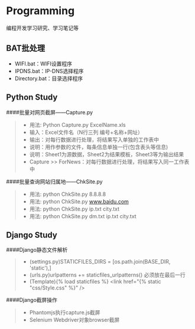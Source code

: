 Programming
===========
编程开发学习研究、学习笔记等  


BAT批处理
------------
 - WIFI.bat：WIFI设置程序  
 - IPDNS.bat：IP-DNS选择程序  
 - Directory.bat：目录选择程序  


Python Study
------------
####批量对网页截屏——Capture.py  
> - 用法: Python Capture.py ExcelName.xls   
> - 输入：Excel文件名（N行三列 编号+名称+网址）  
> - 输出：对每行数据进行处理，将结果写入单独的工作表中  
> - 说明：用作参数的文件，每条信息单独一行(包含表头等信息)  
> - 说明：Sheet1为源数据，Sheet2为结果模板，Sheet3等为输出结果  
> - Capture >> ForNews：对每行数据进行处理，将结果写入同一工作表中  

####批量查询网站归属地——ChkSite.py  
> - 用法: python ChkSite.py 8.8.8.8   
> - 用法: python ChkSite.py www.baidu.com  
> - 用法: python ChkSite.py ip.txt city.txt  
> - 用法: python ChkSite.py dm.txt ip.txt city.txt  


Django Study
------------
####Django静态文件解析  
> - (settings.py)STATICFILES_DIRS = [os.path.join(BASE_DIR, 'static'),]   
> - (urls.py)urlpatterns += staticfiles_urlpatterns() 必须放在最后一行   
> - (Template){% load staticfiles %} <link href="{% static "css/Style.css" %}" />  

####Django截屏操作  
> - Phantomjs执行capture.js截屏  
> - Selenium Webdriver对象browser截屏  
